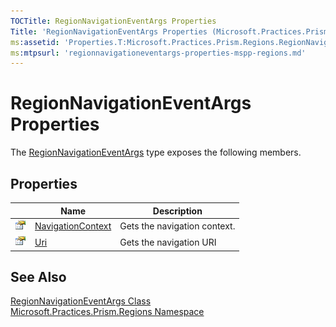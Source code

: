 ```yaml
---
TOCTitle: RegionNavigationEventArgs Properties
Title: 'RegionNavigationEventArgs Properties (Microsoft.Practices.Prism.Regions)'
ms:assetid: 'Properties.T:Microsoft.Practices.Prism.Regions.RegionNavigationEventArgs'
ms:mtpsurl: 'regionnavigationeventargs-properties-mspp-regions.md'
---
```


# RegionNavigationEventArgs Properties

The [RegionNavigationEventArgs](/patterns-practices/reference/regionnavigationeventargs-class-mspp-regions) type exposes the following members.

## Properties

<table>
<thead>
<tr class="header">
<th> </th>
<th>Name</th>
<th>Description</th>
</tr>
</thead>
<tbody>
<tr class="odd">
<td><img src="/patterns-practices/reference/images/pubproperty.gif" alt="Public property"/></td>
<td><a href="/patterns-practices/reference/regionnavigationeventargs-navigationcontext-property-mspp-regions" data-raw-source="[NavigationContext](/patterns-practices/reference/regionnavigationeventargs-navigationcontext-property-mspp-regions)">NavigationContext</a></td>
<td><div class="summary">
Gets the navigation context.
</div></td>
</tr>
<tr class="even">
<td><img src="/patterns-practices/reference/images/pubproperty.gif" alt="Public property"/></td>
<td><a href="/patterns-practices/reference/regionnavigationeventargs-uri-property-mspp-regions" data-raw-source="[Uri](/patterns-practices/reference/regionnavigationeventargs-uri-property-mspp-regions)">Uri</a></td>
<td><div class="summary">
Gets the navigation URI
</div></td>
</tr>
</tbody>
</table>

## See Also

[RegionNavigationEventArgs Class](/patterns-practices/reference/regionnavigationeventargs-class-mspp-regions)  
[Microsoft.Practices.Prism.Regions Namespace](/patterns-practices/reference/mspp-regions-namespace)  